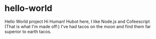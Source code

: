 # hello-world
Hello World project
Hi Human!
Hubot here, I like Node.js and Cofeescript (That is what  I'm made off:)
I've had tacos on the moon and find them far superior to earth tacos.
